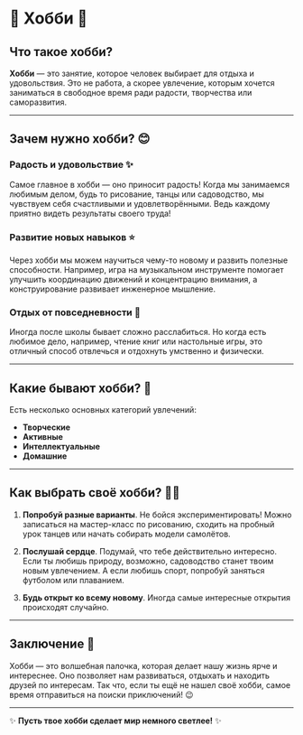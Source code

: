 # 🌟 **Хобби** 🌟

## Что такое хобби?

**Хобби** — это занятие, которое человек выбирает для отдыха и удовольствия. Это не работа, а скорее увлечение, которым хочется заниматься в свободное время ради радости, творчества или саморазвития.

---

## Зачем нужно хобби? 😊

### Радость и удовольствие ✨

Самое главное в хобби — оно приносит радость! Когда мы занимаемся любимым делом, будь то рисование, танцы или садоводство, мы чувствуем себя счастливыми и удовлетворёнными. Ведь каждому приятно видеть результаты своего труда!

### Развитие новых навыков ⭐️

Через хобби мы можем научиться чему-то новому и развить полезные способности. Например, игра на музыкальном инструменте помогает улучшить координацию движений и концентрацию внимания, а конструирование развивает инженерное мышление.

### Отдых от повседневности 🏡

Иногда после школы бывает сложно расслабиться. Но когда есть любимое дело, например, чтение книг или настольные игры, это отличный способ отвлечься и отдохнуть умственно и физически.

---

## Какие бывают хобби? 🎁

Есть несколько основных категорий увлечений:

- **Творческие**
- **Активные**
- **Интеллектуальные**
- **Домашние**

---

## Как выбрать своё хобби? 🤷‍♀️

1. **Попробуй разные варианты**. Не бойся экспериментировать! Можно записаться на мастер-класс по рисованию, сходить на пробный урок танцев или начать собирать модели самолётов.

2. **Послушай сердце**. Подумай, что тебе действительно интересно. Если ты любишь природу, возможно, садоводство станет твоим новым увлечением. А если любишь спорт, попробуй заняться футболом или плаванием.

3. **Будь открыт ко всему новому**. Иногда самые интересные открытия происходят случайно.

---

## Заключение 💫

Хобби — это волшебная палочка, которая делает нашу жизнь ярче и интереснее. Оно позволяет нам развиваться, отдыхать и находить друзей по интересам. Так что, если ты ещё не нашел своё хобби, самое время отправиться на поиски приключений! 😉

---

✨ **Пусть твое хобби сделает мир немного светлее!** ✨
